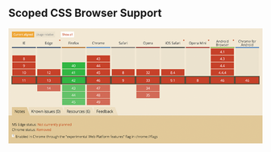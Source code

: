 ##  Scoped CSS Browser Support

![Browser support for Scoped CSS](assets/images/scope-at-browser-support.png)
